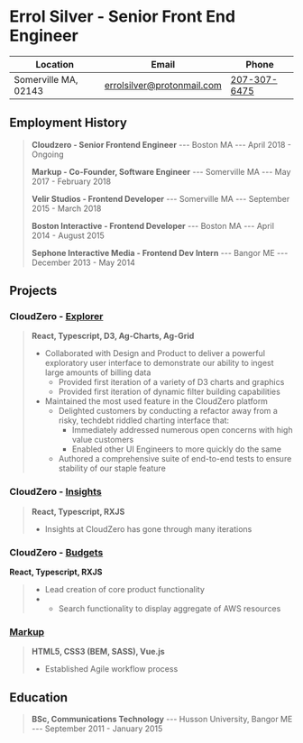 
Errol Silver - Senior Front End Engineer
=========


| Location             | Email                                                           | Phone                              |
| -------------------- | --------------------------------------------------------------- | ---------------------------------- |
| Somerville MA, 02143 | [errolsilver@protonmail.com](mailto:errolsilver@protonmail.com) | [207-307-6475](tel:1-207-307-6475) |



Employment History
---------------------
> **Cloudzero - Senior Frontend Engineer** --- Boston MA --- April 2018 - Ongoing
>
> **Markup - Co-Founder, Software Engineer** --- Somerville MA --- May 2017 - February 2018
>
> **Velir Studios - Frontend Developer** --- Somerville MA --- September 2015 - March 2018
>
> **Boston Interactive - Frontend Developer** --- Boston MA --- April 2014 - August 2015
>
> **Sephone Interactive Media - Frontend Dev Intern** --- Bangor ME --- December 2013 - May 2014


Projects
-----------
### CloudZero - [Explorer](https://www.cloudzero.com/platform/explorer/)
> __React, Typescript, D3, Ag-Charts, Ag-Grid__
>
> - Collaborated with Design and Product to deliver a powerful exploratory user interface to demonstrate our ability to ingest large amounts of billing data
>   - Provided first iteration of a variety of D3 charts and graphics
>   - Provided first iteration of dynamic filter building capabilities
> - Maintained the most used feature in the CloudZero platform
>   - Delighted customers by conducting a refactor away from a risky, techdebt riddled charting interface that:
>     - Immediately addressed numerous open concerns with high value customers
>     - Enabled other UI Engineers to more quickly do the same
>   - Authored a comprehensive suite of end-to-end tests to ensure stability of our staple feature


### CloudZero - [Insights](https://www.cloudzero.com/platform/insights/)
> __React, Typescript, RXJS__
> - Insights at CloudZero has gone through many iterations

### CloudZero - [Budgets](https://www.cloudzero.com/solutions/budget-management/)
 __React, Typescript, RXJS__
> - Lead creation of core product functionality
> - - Search functionality to display aggregate of AWS resources


 ### [Markup](https://www.linkedin.com/company/markupmachine/)
> __HTML5, CSS3 (BEM, SASS), Vue.js__
>
> - Established Agile workflow process


Education
--------------
> **BSc, Communications Technology** --- Husson University,  Bangor ME --- September 2011 - January 2015

